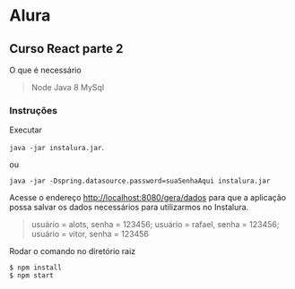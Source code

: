 # Alura

## Curso React parte 2

O que é necessário

> Node
>  Java 8
>  MySql

### Instruções

 Executar

` java -jar instalura.jar `.

ou

` java -jar -Dspring.datasource.password=suaSenhaAqui instalura.jar `

Acesse o endereço [http://localhost:8080/gera/dados](http://localhost:8080/gera/dados) para que a aplicação possa salvar os dados necessários para utilizarmos no Instalura.

> usuário = alots, senha = 123456;
> usuário = rafael, senha = 123456;
> usuário = vitor, senha = 123456

Rodar o comando no diretório raiz

```
$ npm install
$ npm start
```
